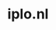 ---
layout: post
title:  "iplo.nl"
internal_url:  "/dutchgov/iplo.nl.html"
subdomains_count: 6
all_subdomains_count: 8
urls_count: 5
ssl_rank: 0
http_rank: 85.8
url_link: /data/iplo.nl/urls.txt
all_subdomains_link: /data/iplo.nl/all_subdomains.txt
subdomains_link: /data/iplo.nl/subdomains.txt
categories: dutchgov
---